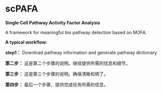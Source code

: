 # scPAFA
**Single Cell Pathway Activity Factor Analysis**

A framework for meaningful bio pathway detection based on MOFA.

**A typical workflow:**

**step1：** Download pathway information and generate pathway dictionary

**第二步：** 这是第二个步骤的说明。继续提供所需的信息和细节。

**第三步：** 这是第三个步骤的说明。确保清晰和明了。

**第四步：** 最后一个步骤，提供完成任务所需的信息。
